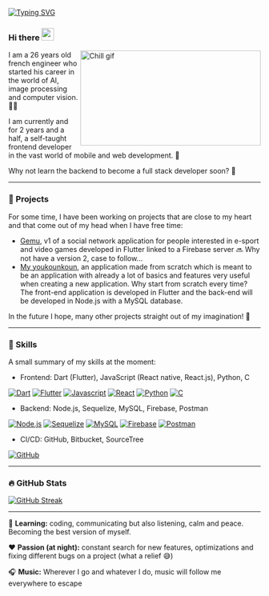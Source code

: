[![Typing SVG](https://readme-typing-svg.demolab.com?font=Fira+Code&weight=100&size=16&pause=1000&color=F7F7F7&vCenter=true&width=375&height=20&lines=+%F0%9F%8C%B1+Young+developper+in+the+IT+world+%F0%9F%8C%B1+;%F0%9F%8C%B1+Always+learning+new+things+%F0%9F%8C%B1)](https://git.io/typing-svg)

### Hi there <img src="https://media.giphy.com/media/hvRJCLFzcasrR4ia7z/giphy.gif" width="25px">

[<img align="right" alt="Chill gif" src="https://cdn.shopify.com/s/files/1/0578/3696/1997/t/9/assets/lofiboy.gif?v=103461765217895835051680702279" width="360" height="190" />](https://github.com/JurojinKun?tab=repositories)

I am a 26 years old french engineer who started his career in the world of AI, image processing and computer vision. 👨‍🎓

I am currently and for 2 years and a half, a self-taught frontend developer in the vast world of mobile and web development. 📱

Why not learn the backend to become a full stack developer soon? 🧠

---

### 🔭 Projects

For some time, I have been working on projects that are close to my heart and that come out of my head when I have free time:
- [Gemu](https://github.com/Gemu-Inc/Gemu_ui), v1 of a social network application for people interested in e-sport and video games developed in Flutter linked to a Firebase server 🔜 Why not have a version 2, case to follow...
- [My youkounkoun](https://github.com/JurojinKun/my_youkounkoun_front), an application made from scratch which is meant to be an application with already a lot of basics and features very useful when creating a new application. Why start from scratch every time? The front-end application is developed in Flutter and the back-end will be developed in Node.js with a MySQL database.

In the future I hope, many other projects straight out of my imagination! 🤔

---

### 💭 Skills

A small summary of my skills at the moment:
- Frontend: Dart (Flutter), JavaScript (React native, React.js), Python, C

[![Dart](https://skillicons.dev/icons?i=dart)](https://dart.dev/)
[![Flutter](https://skillicons.dev/icons?i=flutter)](https://flutter.dev/)
[![Javascript](https://skillicons.dev/icons?i=js)]()
[![React](https://skillicons.dev/icons?i=react)](https://fr.legacy.reactjs.org/)
[![Python](https://skillicons.dev/icons?i=python)](https://www.python.org/)
[![C](https://skillicons.dev/icons?i=c)]()

- Backend: Node.js, Sequelize, MySQL, Firebase, Postman

[![Node.js](https://skillicons.dev/icons?i=nodejs)](https://nodejs.org/en)
[![Sequelize](https://skillicons.dev/icons?i=sequelize)](https://sequelize.org/)
[![MySQL](https://skillicons.dev/icons?i=mysql)](https://www.mysql.com/fr/)
[![Firebase](https://skillicons.dev/icons?i=firebase)](https://firebase.google.com/)
[![Postman](https://skillicons.dev/icons?i=postman)](https://www.postman.com/)

- CI/CD: GitHub, Bitbucket, SourceTree

[![GitHub](https://skillicons.dev/icons?i=github)](https://github.com/JurojinKun)

---

### 🔥 GitHub Stats

[![GitHub Streak](https://streak-stats.demolab.com?user=JurojinKun&theme=discord-old-blurple&hide_border=true&border_radius=10)](https://git.io/streak-stats)

---

💼 **Learning:** coding, communicating but also listening, calm and peace. Becoming the best version of myself.

❤️ **Passion (at night):** constant search for new features, optimizations and fixing different bugs on a project (what a relief 😅)

🎧 **Music:** Wherever I go and whatever I do, music will follow me everywhere to escape
